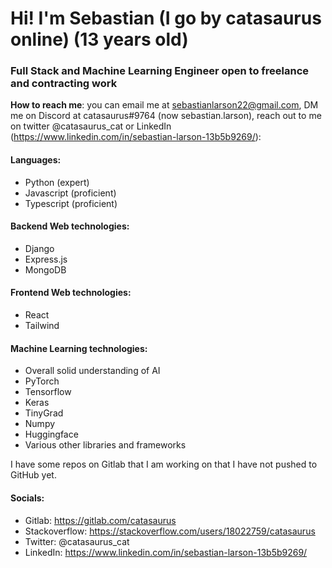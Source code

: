 # Hi! I'm Sebastian (I go by catasaurus online) (13 years old)

### Full Stack and Machine Learning Engineer open to freelance and contracting work

**How to reach me**: you can email me at sebastianlarson22@gmail.com, DM me on Discord at catasaurus#9764 (now sebastian.larson), reach out to me on twitter @catasaurus_cat or LinkedIn (https://www.linkedin.com/in/sebastian-larson-13b5b9269/): 

#### Languages:
 - Python (expert)
 - Javascript (proficient)
 - Typescript (proficient)
 
 #### Backend Web technologies:
 - Django
 - Express.js
 - MongoDB

#### Frontend Web technologies:
- React
- Tailwind

#### Machine Learning technologies:
- Overall solid understanding of AI
- PyTorch
- Tensorflow
- Keras
- TinyGrad
- Numpy
- Huggingface
- Various other libraries and frameworks

I have some repos on Gitlab that I am working on that I have not pushed to GitHub yet.

#### Socials:
- Gitlab: https://gitlab.com/catasaurus
- Stackoverflow: https://stackoverflow.com/users/18022759/catasaurus
- Twitter: @catasaurus_cat
- LinkedIn: https://www.linkedin.com/in/sebastian-larson-13b5b9269/
